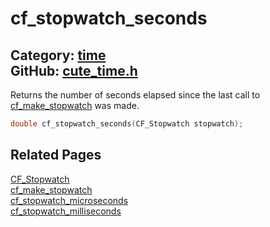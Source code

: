 [](../header.md ':include')

# cf_stopwatch_seconds

Category: [time](/api_reference?id=time)  
GitHub: [cute_time.h](https://github.com/RandyGaul/cute_framework/blob/master/include/cute_time.h)  
---

Returns the number of seconds elapsed since the last call to [cf_make_stopwatch](/time/cf_make_stopwatch.md) was made.

```cpp
double cf_stopwatch_seconds(CF_Stopwatch stopwatch);
```

## Related Pages

[CF_Stopwatch](/time/cf_stopwatch.md)  
[cf_make_stopwatch](/time/cf_make_stopwatch.md)  
[cf_stopwatch_microseconds](/time/cf_stopwatch_microseconds.md)  
[cf_stopwatch_milliseconds](/time/cf_stopwatch_milliseconds.md)  
